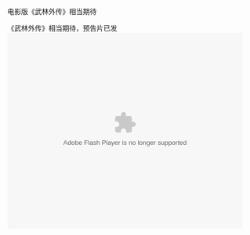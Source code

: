 电影版《武林外传》相当期待

《武林外传》相当期待，预告片已发
<embed src="http://player.youku.com/player.php/sid/XMjIzMjE1MjU2/v.swf" allowFullScreen="true" quality="high" width="480" height="400" align="middle" allowScriptAccess="always" type="application/x-shockwave-flash"></embed>
